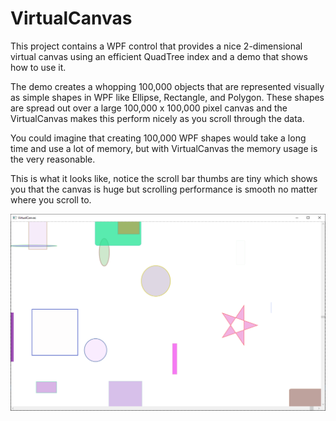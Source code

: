 # VirtualCanvas

This project contains a WPF control that provides a nice 2-dimensional virtual canvas using an efficient QuadTree index and a demo that shows how to use it.

The demo creates a whopping 100,000 objects that are represented visually as simple shapes in WPF like
Ellipse, Rectangle, and Polygon.  These shapes are spread out over a large 100,000 x 100,000 pixel canvas
and the VirtualCanvas makes this perform nicely as you scroll through the data.

You could imagine that creating 100,000 WPF shapes would take a long time and use a lot of memory, but with VirtualCanvas the memory usage is the
very reasonable.

This is what it looks like, notice the scroll bar thumbs are tiny which shows you that the canvas is huge but scrolling performance is smooth no
matter where you scroll to.

![screen](images/screenshot.png)



